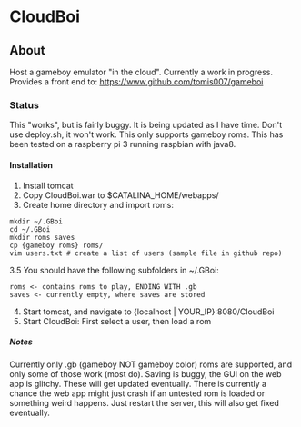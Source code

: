 # CloudBoi

## About
Host a gameboy emulator "in the cloud". Currently a work in progress.
Provides a front end to: https://www.github.com/tomis007/gameboi

### Status
This "works", but is fairly buggy. It is being updated as I have time.
Don't use deploy.sh, it won't work. This only supports gameboy roms.
This has been tested on a raspberry pi 3 running raspbian with java8.


#### Installation
1. Install tomcat 
2. Copy CloudBoi.war to $CATALINA_HOME/webapps/
3. Create home directory and import roms: 
```
mkdir ~/.GBoi
cd ~/.GBoi
mkdir roms saves
cp {gameboy roms} roms/
vim users.txt # create a list of users (sample file in github repo)
```
3.5 You should have the following subfolders in ~/.GBoi:
```
roms <- contains roms to play, ENDING WITH .gb
saves <- currently empty, where saves are stored
```
4. Start tomcat, and navigate to {localhost | YOUR_IP}:8080/CloudBoi
5. Start CloudBoi: First select a user, then load a rom


##### Notes
Currently only .gb (gameboy NOT gameboy color) roms are supported,
and only some of those work (most do). Saving is buggy, the GUI on
the web app is glitchy. These will get updated eventually. There is
currently a chance the web app might just crash if an untested rom
is loaded or something weird happens. Just restart the server, 
this will also get fixed eventually.



